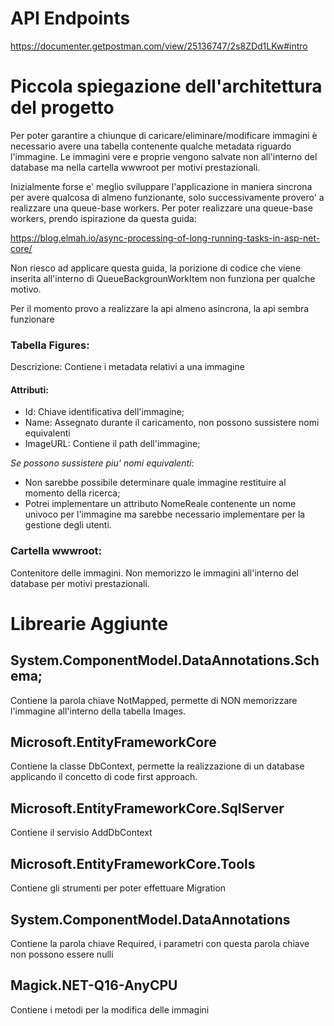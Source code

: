 # API Endpoints

https://documenter.getpostman.com/view/25136747/2s8ZDd1LKw#intro

# Piccola spiegazione dell'architettura del progetto

Per poter garantire a chiunque di caricare/eliminare/modificare immagini è necessario avere una tabella contenente qualche metadata riguardo l'immagine. Le immagini vere e proprie vengono salvate non all'interno del database ma nella cartella wwwroot per motivi prestazionali.

Inizialmente forse e' meglio sviluppare l'applicazione in maniera sincrona per avere qualcosa di almeno funzionante, solo successivamente provero' a realizzare una queue-base workers.
Per poter realizzare una queue-base workers, prendo ispirazione da questa guida: 

https://blog.elmah.io/async-processing-of-long-running-tasks-in-asp-net-core/
	
Non riesco ad applicare questa guida, la porizione di codice che viene inserita all'interno di QueueBackgrounWorkItem non funziona per qualche motivo. 

Per il momento provo a realizzare la api almeno asincrona, la api sembra funzionare


### Tabella Figures:

Descrizione: Contiene i metadata relativi a una immagine

#### Attributi:

* Id: Chiave identificativa dell'immagine;
* Name: Assegnato durante il caricamento, non possono sussistere nomi equivalenti
* ImageURL: Contiene il path dell'immagine;

*Se possono sussistere piu' nomi equivalenti*:

* Non sarebbe possibile determinare quale immagine restituire al momento della ricerca;
* Potrei implementare un attributo NomeReale contenente un nome univoco per l'immagine ma sarebbe necessario implementare per la gestione degli utenti.

###	Cartella wwwroot: 
Contenitore delle immagini.
Non memorizzo le immagini all'interno del database per motivi prestazionali.

# Librearie Aggiunte

## System.ComponentModel.DataAnnotations.Schema;

Contiene la parola chiave NotMapped, permette di NON memorizzare 
l'immagine all'interno della
tabella Images.

## Microsoft.EntityFrameworkCore

Contiene la classe DbContext, permette la realizzazione di un database applicando il concetto di code first approach.

## Microsoft.EntityFrameworkCore.SqlServer

Contiene il servisio AddDbContext

## Microsoft.EntityFrameworkCore.Tools

Contiene gli strumenti per poter effettuare Migration

## System.ComponentModel.DataAnnotations

Contiene la parola chiave Required, i parametri con questa parola chiave non possono essere nulli

## Magick.NET-Q16-AnyCPU

Contiene i metodi per la modifica delle immagini

